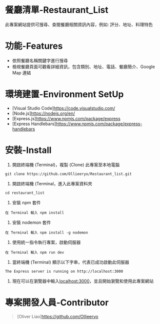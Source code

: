 # 餐廳清單-Restaurant_List
此專案網站提供可搜尋、查閱餐廳相關資訊內容，例如: 評分、地址、料理特色

# 功能-Features
* 依照餐廳名稱關鍵字進行搜尋
* 檢視餐廳頁面可觀看詳細資訊，包含類別、地址、電話、餐廳簡介、Google Map 連結

# 環境建置-Environment SetUp
* [Visual Studio Code]<https://code.visualstudio.com/>
* [Node.js]<https://nodejs.org/en/>
* [Express.js]<https://www.npmjs.com/package/express>
* [Express Handlebars]<https://www.npmjs.com/package/express-handlebars>

# 安裝-Install
1. 開啟終端機 (Terminal)，複製 (Clone) 此專案至本地電腦
```
git clone https://github.com/Ollieeryo/Restaurant_list.git
```
1. 開啟終端機 (Terminal，進入此專案資料夾
```
cd restaurant_list
```
1. 安裝 npm 套件
```
在 Terminal 輸入 npm install
```
1. 安裝 nodemon 套件
```
在 Terminal 輸入 npm install -g nodemon
```
1. 使用統一指令執行專案，啟動伺服器
```
在 Terminal 輸入 npm run dev
```
1. 當終端機 (Terminal) 顯示以下字串，代表已成功啟動此伺服器
```
The Express server is running on http://localhost:3000
```
1. 現在可以在瀏覽器中輸入<localhost:3000>，並且開始瀏覽和使用此專案網站

# 專案開發人員-Contributor
> [Oliver Liao]<https://github.com/Ollieeryo>


